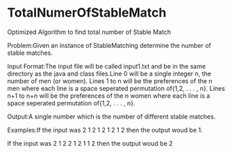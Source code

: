 # TotalNumerOfStableMatch
Optimized Algorithm to find total number of Stable Match

Problem:Given an instance of StableMatching determine the number of stable matches.

Input Format:The input file will be called input1.txt and be in the same directory as the java and class files.Line 0 will be a single integer n, the number of men (or women).  Lines 1 to n will be the preferences of the n men where each line is a space seperated permutation of{1,2, . . . , n}.  Lines n+1 to n+n will be the preferences of the n women where each line is a space seperated permutation of{1,2, . . . , n}.

Output:A single number which is the number of different stable matches.

Examples:If the input was 2
1 2
1 2
1 2
1 2
then the output woud be 1.

If the input was
2
1 2
2 1
2 1
1 2
then the output woud be 2
